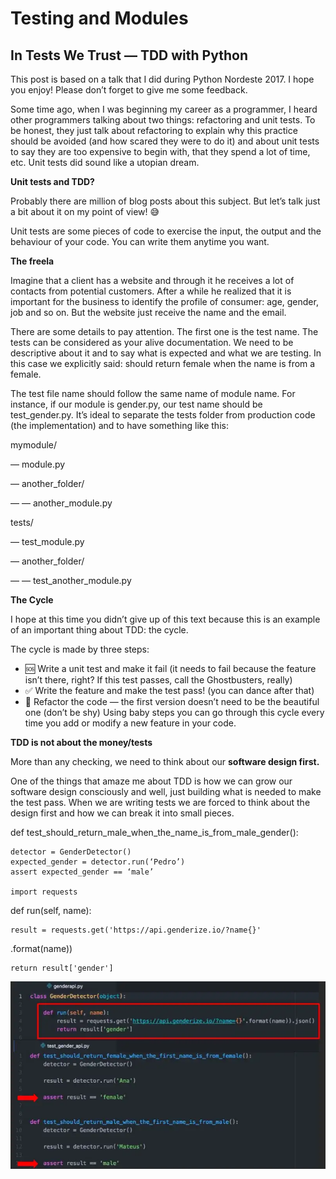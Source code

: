 # Testing and Modules

## In Tests We Trust — TDD with Python

This post is based on a talk that I did during Python Nordeste 2017. I hope you enjoy! Please don’t forget to give me some feedback.

Some time ago, when I was beginning my career as a programmer, I heard other programmers talking about two things: refactoring and unit tests. To be honest, they just talk about refactoring to explain why this practice should be avoided (and how scared they were to do it) and about unit tests to say they are too expensive to begin with, that they spend a lot of time, etc. Unit tests did sound like a utopian dream.

**Unit tests and TDD?**

Probably there are million of blog posts about this subject. But let’s talk just a bit about it on my point of view! 😅

Unit tests are some pieces of code to exercise the input, the output and the behaviour of your code. You can write them anytime you want.

**The freela**

Imagine that a client has a website and through it he receives a lot of contacts from potential customers. After a while he realized that it is important for the business to identify the profile of consumer: age, gender, job and so on. But the website just receive the name and the email.


There are some details to pay attention. The first one is the test name. The tests can be considered as your alive documentation. We need to be descriptive about it and to say what is expected and what we are testing. In this case we explicitly said: should return female when the name is from a female.

The test file name should follow the same name of module name. For instance, if our module is gender.py, our test name should be test_gender.py. It’s ideal to separate the tests folder from production code (the implementation) and to have something like this:

mymodule/

 — module.py

 — another_folder/

 — — another_module.py

tests/

 — test_module.py

 — another_folder/

 — — test_another_module.py

 **The Cycle**

I hope at this time you didn’t give up of this text because this is an example of an important thing about TDD: the cycle.

The cycle is made by three steps:

- 🆘 Write a unit test and make it fail (it needs to fail because the feature isn’t there, right? If this test passes, call the Ghostbusters, really)
- ✅ Write the feature and make the test pass! (you can dance after that)
- 🔵 Refactor the code — the first version doesn’t need to be the beautiful one (don’t be shy)
Using baby steps you can go through this cycle every time you add or modify a new feature in your code.

**TDD is not about the money/tests**

More than any checking, we need to think about our **software design first.**

One of the things that amaze me about TDD is how we can grow our software design consciously and well, just building what is needed to make the test pass. When we are writing tests we are forced to think about the design first and how we can break it into small pieces.

def test_should_return_male_when_the_name_is_from_male_gender():

    detector = GenderDetector()
    expected_gender = detector.run(‘Pedro’)
    assert expected_gender == ‘male’

    import requests

def run(self, name):

    result = requests.get('https://api.genderize.io/?name{}'

.format(name))

    return result['gender']
    

![](img/test%20and%20module.webp.png)    